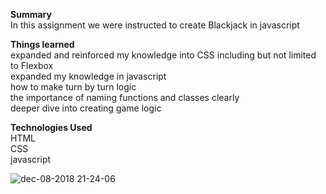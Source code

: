  <strong>Summary</strong><br/>
In this assignment we were instructed to create Blackjack in javascript   

<strong>Things learned</strong><br/>
expanded and reinforced my knowledge into CSS including but not limited to Flexbox<br/>
expanded my knowledge in javascript<br/>
how to make turn by turn logic<br/>
the importance of naming functions and classes clearly<br/>
deeper dive into creating game logic<br/>


<strong>Technologies Used</strong><br/>
HTML<br/>
CSS<br/>
javascript<br/>





![dec-08-2018 21-24-06](https://user-images.githubusercontent.com/44300521/49692735-b1cf7d00-fb2f-11e8-90cb-2b2571a0e73c.gif)





